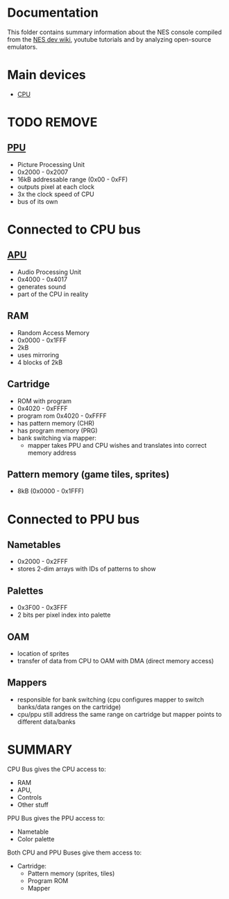 # Documentation

This folder contains summary information about the NES console compiled from the [NES dev wiki](http://wiki.nesdev.com/), youtube tutorials and by analyzing open-source emulators.

# Main devices

- [CPU](CPU.md)

# TODO REMOVE

## [PPU](http://wiki.nesdev.com/w/index.php/PPU)

- Picture Processing Unit
- 0x2000 - 0x2007
- 16kB addressable range (0x00 - 0xFF)
- outputs pixel at each clock
- 3x the clock speed of CPU
- bus of its own

# Connected to CPU bus

## [APU](http://wiki.nesdev.com/w/index.php/APU)

- Audio Processing Unit
- 0x4000 - 0x4017
- generates sound
- part of the CPU in reality

## RAM

- Random Access Memory
- 0x0000 - 0x1FFF
- 2kB
- uses mirroring
- 4 blocks of 2kB

## Cartridge

- ROM with program
- 0x4020 - 0xFFFF
- program rom 0x4020 - 0xFFFF
- has pattern memory (CHR)
- has program memory (PRG)
- bank switching via mapper:
  - mapper takes PPU and CPU wishes and translates into correct memory address

## Pattern memory (game tiles, sprites)

- 8kB (0x0000 - 0x1FFF)

# Connected to PPU bus

## Nametables

- 0x2000 - 0x2FFF
- stores 2-dim arrays with IDs of patterns to show

## Palettes

- 0x3F00 - 0x3FFF
- 2 bits per pixel index into palette

## OAM

- location of sprites
- transfer of data from CPU to OAM with DMA (direct memory access)

## Mappers

- responsible for bank switching (cpu configures mapper to switch banks/data ranges on the cartridge)
- cpu/ppu still address the same range on cartridge but mapper points to different data/banks

# SUMMARY

CPU Bus gives the CPU access to:
- RAM
- APU,
- Controls
- Other stuff

PPU Bus gives the PPU access to:
- Nametable
- Color palette

Both CPU and PPU Buses give them access to:
- Cartridge:
  - Pattern memory (sprites, tiles)
  - Program ROM
  - Mapper
